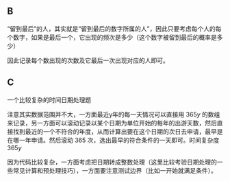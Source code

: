 ## B

“留到最后”的人，其实就是“留到最后的数字所属的人”，因此只要考虑每个人的每个数字，如果是最后一个，它出现的频次是多少（这个数字被留到最后的概率是多少）

因此记录每个数出现的次数及它最后一次出现对应的人即可。

## C

一个比较复杂的时间日期处理题

注意其实数据范围并不大，一方面最近y年的每一天情况可以直接用 $365y$ 的数组来记录，另一方面可以滚动记录以某个日期为单位开始的每年的出游天数，然后直接找到最近的一个不符合的年度，从而计算出要在这个日期的次日去申请，最早是在哪一年申请。然后滚动 $365$ 次，选出最早的符合条件的一天即可。时间复杂度 $365y$ 

因为代码比较复杂，一方面考虑把日期转成整数处理（这里比较考验日期处理的一些常见计算和预处理技巧），一方面要注意测试边界（比如一开始就满足条件）。
